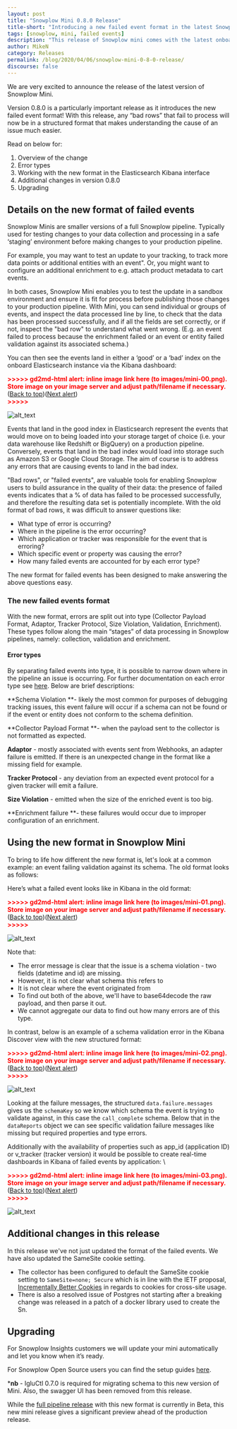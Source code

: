```yaml
---
layout: post
title: "Snowplow Mini 0.8.0 Release"
title-short: "Introducing a new failed event format in the latest Snowplow Mini release: 0.8.0"
tags: [snowplow, mini, failed events]
description: "This release of Snowplow mini comes with the latest onboard components that emit failed events by type of error."
author: MikeN
category: Releases
permalink: /blog/2020/04/06/snowplow-mini-0-8-0-release/
discourse: false
---
```


We are very excited to announce the release of the latest version of Snowplow Mini.

Version 0.8.0 is a particularly important release as it introduces the new failed event format! With this release, any “bad rows” that fail to process will now be in a structured format that makes understanding the cause of an issue much easier. 

Read on below for:



1. Overview of the change
2. Error types
3. Working with the new format in the Elasticsearch Kibana interface
4. Additional changes in version 0.8.0
5. Upgrading


## Details on the new format of failed events

Snowplow Minis are smaller versions of a full Snowplow pipeline. Typically used for testing changes to your data collection and processing in a safe ‘staging’ environment before making changes to your production pipeline. 

For example, you may want to test an update to your tracking, to track more data points or additional entities with an event". Or, you might want to configure an additional enrichment to e.g. attach product metadata to cart events.

 

In both cases, Snowplow Mini enables you to test the update in a sandbox environment and ensure it is fit for process before publishing those changes to your production pipeline. With Mini, you can send individual or groups of events, and inspect the data processed line by line, to check that the data has been processed successfully, and if all the fields are set correctly, or if not, inspect the "bad row" to understand what went wrong. (E.g. an event failed to process because the enrichment failed or an event or entity failed validation against its associated schema.)

You can then see the events land in either a ‘good’ or a ‘bad’ index on the onboard Elasticsearch instance via the Kibana dashboard:



<p id="gdcalert1" ><span style="color: red; font-weight: bold">>>>>>  gd2md-html alert: inline image link here (to images/mini-00.png). Store image on your image server and adjust path/filename if necessary. </span><br>(<a href="#">Back to top</a>)(<a href="#gdcalert2">Next alert</a>)<br><span style="color: red; font-weight: bold">>>>>> </span></p>


![alt_text](images/mini-00.png "image_tooltip")


Events that land in the good index in Elasticsearch represent the events that would move on to being loaded into your storage target of choice (i.e. your data warehouse like Redshift or BigQuery) on a production pipeline. Conversely, events that land in the bad index would load into storage such as Amazon S3 or Google Cloud Storage. The aim of course is to address any errors that are causing events to land in the bad index.

"Bad rows", or "failed events", are valuable tools for enabling Snowplow users to build assurance in the quality of their data: the presence of failed events indicates that a % of data has failed to be processed successfully, and therefore the resulting data set is potentially incomplete. With the old format of bad rows, it was difficult to answer questions like:



*   What type of error is occurring?
*   Where in the pipeline is the error occurring?
*   Which application or tracker was responsible for the event that is erroring? 
*   Which specific event or property was causing the error?
*   How many failed events are accounted for by each error type?

The new format for failed events has been designed to make answering the above questions easy.


### The new failed events format

With the new format, errors are split out into type (Collector Payload Format, Adaptor, Tracker Protocol, Size Violation, Validation, Enrichment). These types follow along the main “stages” of data processing in Snowplow pipelines, namely: collection, validation and enrichment.


#### Error types

By separating failed events into type, it is possible to narrow down where in the pipeline an issue is occurring. For further documentation on each error type see [here](https://docs.snowplowanalytics.com/docs/managing-data-quality/understanding-failed-events/). Below are brief descriptions:

**Schema Violation **- likely the most common for purposes of debugging tracking issues, this event failure will occur if a schema can not be found or if the event or entity does not conform to the schema definition.

**Collector Payload Format **- when the payload sent to the collector is not formatted as expected.

**Adaptor** - mostly associated with events sent from Webhooks, an adapter failure is emitted. If there is an unexpected change in the format like a missing field for example.

**Tracker Protocol** - any deviation from an expected event protocol for a given tracker will emit a failure.

**Size Violation** - emitted when the size of the enriched event is too big.

**Enrichment failure **- these failures would occur due to improper configuration of an enrichment.


## Using the new format in Snowplow Mini

To bring to life how different the new format is, let's look at a common example: an event failing validation against its schema. The old format looks as follows: 

Here’s what a failed event looks like in Kibana in the old format:



<p id="gdcalert2" ><span style="color: red; font-weight: bold">>>>>>  gd2md-html alert: inline image link here (to images/mini-01.png). Store image on your image server and adjust path/filename if necessary. </span><br>(<a href="#">Back to top</a>)(<a href="#gdcalert3">Next alert</a>)<br><span style="color: red; font-weight: bold">>>>>> </span></p>


![alt_text](images/mini-01.png "image_tooltip")


Note that:



*   The error message is clear that the issue is a schema violation - two fields (datetime and id) are missing.
*   However, it is not clear what schema this refers to
*   It is not clear where the event originated from
*   To find out both of the above, we'll have to base64decode the raw payload, and then parse it out.
*   We cannot aggregate our data to find out how many errors are of this type.

In contrast, below is an example of a schema validation error in the Kibana Discover view with the new structured format:



<p id="gdcalert3" ><span style="color: red; font-weight: bold">>>>>>  gd2md-html alert: inline image link here (to images/mini-02.png). Store image on your image server and adjust path/filename if necessary. </span><br>(<a href="#">Back to top</a>)(<a href="#gdcalert4">Next alert</a>)<br><span style="color: red; font-weight: bold">>>>>> </span></p>


![alt_text](images/mini-02.png "image_tooltip")


Looking at the failure messages, the structured `data.failure.messages` gives us the `schemaKey` so we know which schema the event is trying to validate against, in this case the `call_complete` schema. Below that in the `dataReports` object we can see specific validation failure messages like missing but required properties and type errors.

Additionally with the availability of properties such as app_id (application ID) or v_tracker (tracker version) it would be possible to create real-time dashboards in Kibana of failed events by application: \


<p id="gdcalert4" ><span style="color: red; font-weight: bold">>>>>>  gd2md-html alert: inline image link here (to images/mini-03.png). Store image on your image server and adjust path/filename if necessary. </span><br>(<a href="#">Back to top</a>)(<a href="#gdcalert5">Next alert</a>)<br><span style="color: red; font-weight: bold">>>>>> </span></p>


![alt_text](images/mini-03.png "image_tooltip")



## Additional changes in this release

In this release we've not just updated the format of the failed events. We have also updated the SameSite cookie setting.



*   The collector has been configured to default the SameSite cookie setting to `SameSite=none; Secure` which is in line with the IETF proposal, [Incrementally Better Cookies](https://tools.ietf.org/html/draft-west-cookie-incrementalism-00) in regards to cookies for cross-site usage. 
*   There is also a resolved issue of Postgres not starting after a breaking change was released in a patch of a docker library used to create the Sn. 


## Upgrading

For Snowplow Insights customers we will update your mini automatically and let you know when it’s ready. 

For Snowplow Open Source users you can find the setup guides [here](https://docs.snowplowanalytics.com/docs/open-source-components-and-applications/snowplow-mini/snowplow-mini-0-8-0/). 

***nb** - IgluCtl 0.7.0 is required for migrating schema to this new version of Mini. Also, the swagger UI has been removed from this release. 

While the [full pipeline release](https://snowplowanalytics.com/blog/2020/01/16/snowplow-release-r118-badrows/) with this new format is currently in Beta, this new mini release gives a significant preview ahead of the production release.
